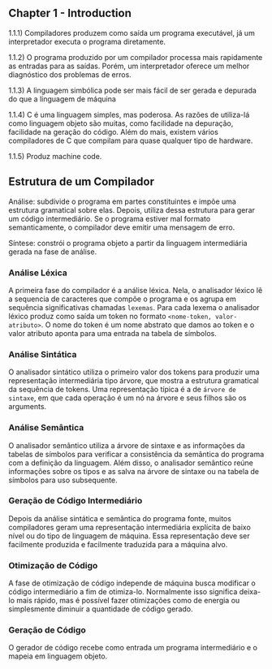 ## Chapter 1 - Introduction

1.1.1)  Compiladores produzem como saída um programa executável, já um interpretador executa o programa diretamente.

1.1.2) O programa produzido por um compilador processa mais rapidamente as entradas para as saídas. Porém, um interpretador oferece um melhor diagnóstico dos problemas de erros.

1.1.3) A linguagem simbólica pode ser mais fácil de ser gerada e depurada do que a linguagem de máquina

1.1.4) C é uma linguagem simples, mas poderosa. As razões de utiliza-lá como linguagem objeto são muitas, como facilidade na depuração, facilidade na geração do código. Além do mais, existem vários compiladores de C que compilam para quase qualquer tipo de hardware. 

1.1.5) Produz machine code.

## Estrutura de um Compilador

Análise: subdivide o programa em partes constituintes e impõe uma estrutura gramatical sobre elas. Depois, utiliza dessa estrutura para gerar um código intermediário. Se o programa estiver mal formato semanticamente, o compilador deve emitir uma mensagem de erro.

Síntese: constrói o programa objeto a partir da linguagem intermediária gerada na fase de análise.

### Análise Léxica

A primeira fase do compilador é a análise léxica. Nela, o analisador léxico lê a sequencia de caracteres que compõe o programa e os agrupa em sequência significativas chamadas `lexemas`. Para cada lexema o analisador léxico produz como saída um token no formato `<nome-token, valor-atributo>`. O nome do token é um nome abstrato que damos ao token e o valor atributo aponta para uma entrada na tabela de símbolos.

### Análise Sintática 

O analisador sintático utiliza o primeiro valor dos tokens para produzir uma representação intermediária tipo árvore, que mostra a estrutura gramatical da sequência de tokens. Uma representação típica é a de `árvore de sintaxe`, em que cada operação é um nó na árvore e seus filhos são os arguments.

### Análise Semântica

O analisador semântico utiliza a árvore de sintaxe e as informações da tabelas de símbolos para verificar a consistência da semântica do programa com a definição da linguagem. Além disso, o analisador semântico reúne informações sobre os tipos e as salva na árvore de sintaxe ou na tabela de símbolos para uso subsequente.

### Geração de Código Intermediário 

Depois da análise sintática e semântica do programa fonte, muitos compiladores geram uma representação intermediária explícita de baixo nível ou do tipo de linguagem de máquina. Essa representação deve ser facilmente produzida e facilmente traduzida para a máquina alvo.

### Otimização de Código

A fase de otimização de código independe de máquina busca modificar o código intermediário a fim de otimiza-lo. Normalmente isso significa deixa-lo mais rápido, mas é possível fazer otimizações como de energia ou simplesmente 
diminuir a quantidade de código gerado.

### Geração de Código

O gerador de código recebe como entrada um programa intermediário e o mapeia em linguagem objeto.






